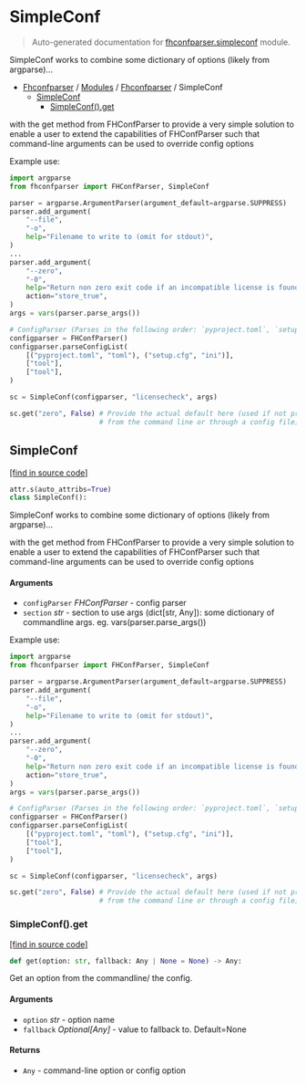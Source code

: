 # SimpleConf

> Auto-generated documentation for [fhconfparser.simpleconf](../../../fhconfparser/simpleconf.py) module.

SimpleConf works to combine some dictionary of options (likely from argparse)...

- [Fhconfparser](../README.md#fhconfparser-index) / [Modules](../MODULES.md#fhconfparser-modules) / [Fhconfparser](index.md#fhconfparser) / SimpleConf
    - [SimpleConf](#simpleconf)
        - [SimpleConf().get](#simpleconfget)

with the get method from FHConfParser to provide a very simple solution to enable
a user to extend the capabilities of FHConfParser such that command-line arguments
can be used to override config options

Example use:

```python
import argparse
from fhconfparser import FHConfParser, SimpleConf

parser = argparse.ArgumentParser(argument_default=argparse.SUPPRESS)
parser.add_argument(
    "--file",
    "-o",
    help="Filename to write to (omit for stdout)",
)
...
parser.add_argument(
    "--zero",
    "-0",
    help="Return non zero exit code if an incompatible license is found",
    action="store_true",
)
args = vars(parser.parse_args())

# ConfigParser (Parses in the following order: `pyproject.toml`, `setup.cfg`
configparser = FHConfParser()
configparser.parseConfigList(
    [("pyproject.toml", "toml"), ("setup.cfg", "ini")],
    ["tool"],
    ["tool"],
)

sc = SimpleConf(configparser, "licensecheck", args)

sc.get("zero", False) # Provide the actual default here (used if not provided
                      # from the command line or through a config file)
```

## SimpleConf

[[find in source code]](../../../fhconfparser/simpleconf.py#L51)

```python
attr.s(auto_attribs=True)
class SimpleConf():
```

SimpleConf works to combine some dictionary of options (likely from argparse)...

with the get method from FHConfParser to provide a very simple solution to enable
a user to extend the capabilities of FHConfParser such that command-line arguments
can be used to override config options

#### Arguments

- `configParser` *FHConfParser* - config parser
- `section` *str* - section to use
args (dict[str, Any]): some dictionary of commandline args.
eg. vars(parser.parse_args())

Example use:

```python
import argparse
from fhconfparser import FHConfParser, SimpleConf

parser = argparse.ArgumentParser(argument_default=argparse.SUPPRESS)
parser.add_argument(
    "--file",
    "-o",
    help="Filename to write to (omit for stdout)",
)
...
parser.add_argument(
    "--zero",
    "-0",
    help="Return non zero exit code if an incompatible license is found",
    action="store_true",
)
args = vars(parser.parse_args())

# ConfigParser (Parses in the following order: `pyproject.toml`, `setup.cfg`
configparser = FHConfParser()
configparser.parseConfigList(
    [("pyproject.toml", "toml"), ("setup.cfg", "ini")],
    ["tool"],
    ["tool"],
)

sc = SimpleConf(configparser, "licensecheck", args)

sc.get("zero", False) # Provide the actual default here (used if not provided
                      # from the command line or through a config file)
```

### SimpleConf().get

[[find in source code]](../../../fhconfparser/simpleconf.py#L103)

```python
def get(option: str, fallback: Any | None = None) -> Any:
```

Get an option from the commandline/ the config.

#### Arguments

- `option` *str* - option name
- `fallback` *Optional[Any]* - value to fallback to. Default=None

#### Returns

- `Any` - command-line option or config option
